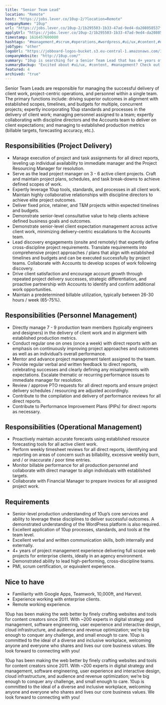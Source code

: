 ```yaml
---
title: "Senior Team Lead"
location: "Remote"
host: "https://jobs.lever.co/10up-2/?location=Remote"
companyName: "10up"
url: "https://jobs.lever.co/10up-2/1b295503-1b33-47ad-9ed4-da208058537f"
applyUrl: "https://jobs.lever.co/10up-2/1b295503-1b33-47ad-9ed4-da208058537f/apply"
timestamp: 1616457600000
hashtags: "#management,#scrum,#operations,#wordpress,#ui/ux,#content,#office,#translation,#optimization,#finance"
jobType: "other"
logoUrl: "https://jobboard-logos-bucket.s3.eu-central-1.amazonaws.com/10up"
companyWebsite: "http://10up.com/"
summary: "10up is searching for a Senior Team Lead that has 4+ years of project management experience delivering full scope web projects for enterprise clients, ideally in an agency environment."
summaryBackup: "Excited about #ui/ux, #content, #management? Check out this job post!"
featured: 4
archived: "true"
---
```


Senior Team Leads are responsible for managing the successful delivery of client work, project-centric operations, and personnel within a single team. The primary functions include: driving superior outcomes in alignment with established scopes, timelines, and budgets for multiple, concurrent projects; expertly incorporating 10up standards and processes in the delivery of client work; managing personnel assigned to a team; expertly collaborating with discipline directors and the Accounts team to deliver on client expectations; and managing to established production metrics (billable targets, forecasting accuracy, etc.).

## Responsibilities (Project Delivery)

*   Manage execution of project and task assignments for all direct reports, leveling up individual availability to immediate manager and the Project Resourcing Manager for resolution.
*   Serve as the lead project manager on 3 - 6 active client projects. Craft and maintain project plans, schedules, and task break-downs to achieve defined scopes of work.
*   Expertly leverage 10up tools, standards, and processes in all client work. Maintain highly collaborative relationships with discipline directors to achieve elite project outcomes.
*   Deliver fixed price, retainer, and T&M projects within expected timelines and budgets.
*   Demonstrate senior-level consultative value to help clients achieve defined business goals and outcomes.
*   Demonstrate senior-level client expectation management across active client work, minimizing delivery-centric escalations to the Accounts team.
*   Lead discovery engagements (onsite and remotely) that expertly define cross-discipline project requirements. Translate requirements into comprehensive project approaches / plans that align with established timelines and budgets and can be executed successfully by project teams. Collaborate with Accounts to develop scopes of work following discovery.
*   Drive client satisfaction and encourage account growth through repeated project delivery successes, strategic differentiation, and proactive partnership with Accounts to identify and confirm additional work opportunities.
*   Maintain a predetermined billable utilization, typically between 26-30 hours / week (65-75%).

## Responsibilities (Personnel Management)

*   Directly manage 7 - 9 production team members (typically engineers and designers) in the delivery of client work and in alignment with established production metrics.
*   Conduct regular one on ones (once a week) with direct reports with an emphasis on continuously improving project approaches and outcomes as well as an individual’s overall performance.
*   Mentor and advance project management talent assigned to the team.
*   Provide regular verbal and written feedback to direct reports, celebrating successes and clearly defining any misalignments with expectations. Escalate thematic or recurring performance issues to immediate manager for resolution.
*   Review / approve PTO requests for all direct reports and ensure project delivery schedules / resourcing are adjusted accordingly.
*   Contribute to the compilation and delivery of performance reviews for all direct reports.
*   Contribute to Performance Improvement Plans (PIPs) for direct reports as necessary.

## Responsibilities (Operational Management)

*   Proactively maintain accurate forecasts using established resource forecasting tools for all active client work.
*   Perform weekly timesheet reviews for all direct reports, identifying and reporting on areas of concern such as billability, excessive weekly burn, and / or inaccurate / poor time entries.
*   Monitor billable performance for all production personnel and collaborate with direct manager to align individuals with established targets.
*   Collaborate with Financial Manager to prepare invoices for all assigned project work.

## Requirements

*   Senior-level production understanding of 10up’s core services and ability to leverage these disciplines to deliver successful outcomes. A demonstrated understanding of the WordPress platform is also required.
*   Excellent application of 10up processes, standards, and tools at the team level.
*   Excellent verbal and written communication skills, both internally and externally.
*   4+ years of project management experience delivering full scope web projects for enterprise clients, ideally in an agency environment.
*   Demonstrated ability to lead high-performing, cross-discipline teams.
*   PMI, scrum certification, or equivalent experience.

## Nice to have

*   Familiarity with Google Apps, Teamwork, 10,000ft, and Harvest.
*   Experience working with enterprise clients.
*   Remote working experience.

10up has been making the web better by finely crafting websites and tools for content creators since 2011. With ~200 experts in digital strategy and management, software engineering, user experience and interactive design, cloud infrastructure, and audience and revenue optimization; we’re big enough to conquer any challenge, and small enough to care. 10up is committed to the ideal of a diverse and inclusive workplace, welcoming anyone and everyone who shares and lives our core business values. We look forward to connecting with you! 

10up has been making the web better by finely crafting websites and tools for content creators since 2011. With ~200 experts in digital strategy and management, software engineering, user experience and interactive design, cloud infrastructure, and audience and revenue optimization; we’re big enough to conquer any challenge, and small enough to care. 10up is committed to the ideal of a diverse and inclusive workplace, welcoming anyone and everyone who shares and lives our core business values. We look forward to connecting with you!
